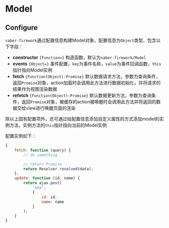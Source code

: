 Model
===

## Configure

`saber-firework`通过配置信息构建Model对象，配置信息为`Object`类型，包含以下字段：

* **constructor** `{Function=}` 构造函数，默认为`saber-firework/Model`
* **events** `{Object=}` 事件配置，`key`为事件名称，`value`为事件回调函数，`this`指针指向Model实例
* **fetch** `{Function(Object):Promise}` 默认数据请求方法，参数为查询条件，返回`Promise`对象，action加载时会调用此方法进行数据初始化，并将请求的结果作为视图渲染数据
* **refetch** `{Function(Object):Promise}` 默认数据更新方法，参数为查询条件，返回`Promise`对象，被缓存的action被唤醒时会调用此方法并将返回的数据交给view进行唤醒页面的渲染

除以上固有配置项外，还可通过给配置信息添加自定义属性的方式添加model的实例方法，实例方法的`this`指针指向当前的Model实例

配置实例如下：

```js
{
    fetch: function (query) {
        // do something

        // return Promise
        return Resolver.resolved(data);
    },
    update: function (id, name) {
        return ajax.post(
            'xxx', 
            {
                id: id,
                name: name
            }
        );
    }
}
```
